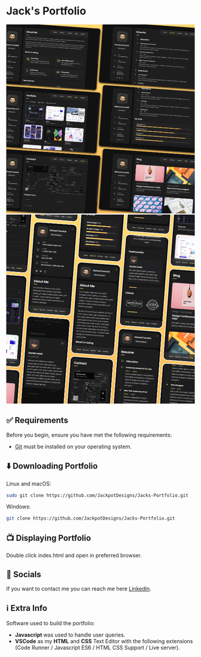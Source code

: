 # Jack's Portfolio

![Jack's Portfolio Desktop](./Portfolio_Images/desktop.png "Desktop Demo")
![Jack's Portfolio Mobile](./Portfolio_Images/mobile.png "Mobile Demo")

## :white_check_mark: Requirements

Before you begin, ensure you have met the following requirements:

* [Git](https://git-scm.com/downloads "Download Git") must be installed on your operating system.

## :arrow_down: Downloading Portfolio

Linux and macOS:

```bash
sudo git clone https://github.com/JackpotDesigns/Jacks-Portfolio.git
```

Windows:

```bash
git clone https://github.com/JackpotDesigns/Jacks-Portfolio.git
```

## :tv: Displaying Portfolio

Double click index.html and open in preferred browser.

## :incoming_envelope: Socials

If you want to contact me you can reach me here [LinkedIn](https://www.linkedin.com/in/jack-featherstone-ba9b48229/).

## :information_source: Extra Info

Software used to build the portfolio: 

<ul>
  <li><b> Javascript </b> was used to handle user queries.</li>
  <li><b>VSCode</b> as my <b>HTML</b> and <b>CSS</b> Text Editor with the following extensions (Code Runner / Javascript ES6 / HTML CSS Support / Live server).</li>
</ul>
